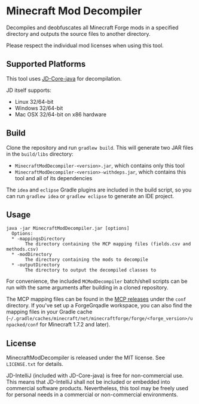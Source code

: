 # Minecraft Mod Decompiler
Decompiles and deobfuscates all Minecraft Forge mods in a specified directory and outputs the source files to another directory.

Please respect the individual mod licenses when using this tool.

## Supported Platforms
This tool uses [JD-Core-java](https://github.com/nviennot/jd-core-java) for decompilation.

JD itself supports:
- Linux 32/64-bit
- Windows 32/64-bit
- Mac OSX 32/64-bit on x86 hardware

## Build
Clone the repository and run `gradlew build`. This will generate two JAR files in the `build/libs` directory:
- `MinecraftModDecompiler-<version>.jar`, which contains only this tool
- `MinecraftModDecompiler-<version>-withdeps.jar`, which contains this tool and all of its dependencies

The `idea` and `eclipse` Gradle plugins are included in the build script, so you can run `gradlew idea` or `gradlew eclipse` to generate an IDE project.

## Usage
```shell
java -jar MinecraftModDecompiler.jar [options]
  Options:
  * -mappingsDirectory
       The directory containing the MCP mapping files (fields.csv and methods.csv)
  * -modDirectory
       The directory containing the mods to decompile
  * -outputDirectory
       The directory to output the decompiled classes to
```

For convenience, the included `MCModDecompiler` batch/shell scripts can be run with the same arguments after building in a cloned repository.

The MCP mapping files can be found in the [MCP releases](http://www.modcoderpack.com/website/releases) under the `conf` directory. If you've set up a ForgeGrqadle workspace, you can also find the mapping files in your Gradle cache (`~/.gradle/caches/minecraft/net/minecraftforge/forge/<forge_version>/unpacked/conf` for Minecraft 1.7.2 and later).

## License
MinecraftModDecompiler is released under the MIT license. See `LICENSE.txt` for details.

JD-IntelliJ (included with JD-Core-java) is free for non-commercial use. This means that JD-IntelliJ shall not be included or embedded into commercial software products. Nevertheless, this tool may be freely used for personal needs in a commercial or non-commercial environments.